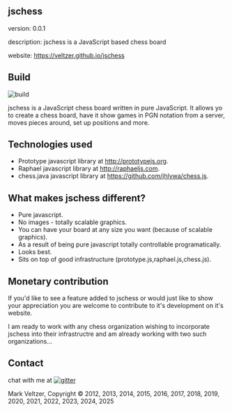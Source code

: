 ## jschess

version: 0.0.1

description: jschess is a JavaScript based chess board

website: https://veltzer.github.io/jschess

## Build

![build](https://github.com/veltzer/jschess/workflows/build/badge.svg)

jschess is a JavaScript chess board written in pure JavaScript.
It allows yo to create a chess board, have it show games in PGN
notation from a server, moves pieces around, set up positions
and more.

Technologies used
-----------------
* Prototype javascript library at http://prototypejs.org.
* Raphael javascript library at http://raphaeljs.com.
* chess.java javascript library at https://github.com/jhlywa/chess.js.

What makes jschess different?
-----------------------------
* Pure javascript.
* No images - totally scalable graphics.
* You can have your board at any size you want (because of scalable graphics).
* As a result of being pure javascript totally controllable programatically.
* Looks best.
* Sits on top of good infrastructure (prototype.js,raphael.js,chess.js).

Monetary contribution
---------------------
If you'd like to see a feature added to jschess or would just like to show
your appreciation you are welcome to contribute to it's development on it's website.

I am ready to work with any chess organization wishing to incorporate jschess
into their infrastructre and am already working with two such organizations...

## Contact

chat with me at [![gitter](https://badges.gitter.im/Join%20Chat.svg)](https://gitter.im/veltzer/mark.veltzer)

Mark Veltzer, Copyright © 2012, 2013, 2014, 2015, 2016, 2017, 2018, 2019, 2020, 2021, 2022, 2023, 2024, 2025
